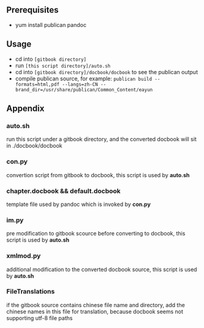 ## Prerequisites

* yum install publican pandoc

## Usage

* cd into ```[gitbook directory]```
* run ```[this script directory]/auto.sh```
* cd into ```[gitbook directory]/docbook/docbook``` to see the publican output
* compile publican source, for example: ```publican build --formats=html,pdf --langs=zh-CN --brand_dir=/usr/share/publican/Common_Content/eayun```

## Appendix

### auto.sh

run this script under a gitbook directory, and the converted docbook will sit in ./docbook/docbook

### con.py

convertion script from gitbook to docbook, this script is used by **auto.sh**

### chapter.docbook && default.docbook

template file used by pandoc which is invoked by **con.py**

### im.py

pre modification to gitbook scource before converting to docbook, this script is used by **auto.sh**

### xmlmod.py

additional modification to the converted docbook source, this script is used by **auto.sh**

### FileTranslations

if the gitbook source contains chinese file name and directory, add the chinese names in this file for translation, because docbook seems not supporting utf-8 file paths
